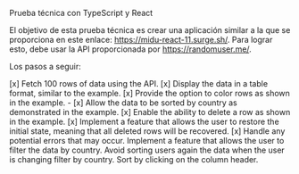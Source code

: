 Prueba técnica con TypeScript y React

El objetivo de esta prueba técnica es crear una aplicación similar a la que se proporciona en este enlace: https://midu-react-11.surge.sh/. Para lograr esto, debe usar la API proporcionada por https://randomuser.me/.

Los pasos a seguir:

 [x] Fetch 100 rows of data using the API.
 [x] Display the data in a table format, similar to the example.
 [x] Provide the option to color rows as shown in the example. - [x] Allow the data to be sorted by country as demonstrated in the example.
 [x] Enable the ability to delete a row as shown in the example.
 [x] Implement a feature that allows the user to restore the initial state, meaning that all deleted rows will be recovered.
 [x] Handle any potential errors that may occur.
 Implement a feature that allows the user to filter the data by country.
 Avoid sorting users again the data when the user is changing filter by country.
 Sort by clicking on the column header.